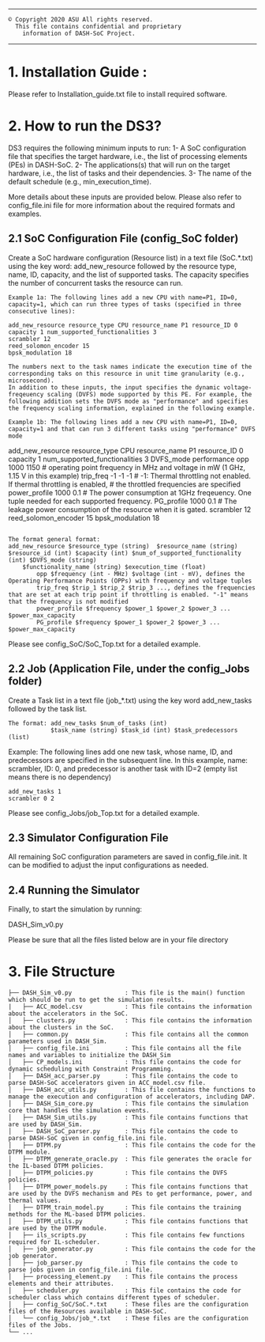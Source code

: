 *************************************************************************
   	© Copyright 2020 ASU All rights reserved.
      This file contains confidential and proprietary
 	    information of DASH-SoC Project.
*************************************************************************
# 1. Installation Guide :

Please refer to Installation_guide.txt file to install required software.

# 2. How to run the DS3?

DS3 requires the following minimum inputs to run:
1- A SoC configuration file that specifies the target hardware, i.e., the list of processing elements (PEs) in DASH-SoC.
2- The applications(s) that will run on the target hardware, i.e., the list of tasks and their dependencies.
3- The name of the default schedule (e.g., min_execution_time). 

More details about these inputs are provided below.
Please also refer to config_file.ini file for more information about the required formats and examples.

## 2.1 SoC Configuration File (config_SoC folder)
Create a SoC hardware configuration (Resource list) in a text file (SoC.*.txt) using the key word: add_new_resource followed by the resource type, name, ID, capacity, and the list of supported tasks. The capacity specifies the number of concurrent tasks the resource can run.
```
Example 1a: The following lines add a new CPU with name=P1, ID=0, capacity=1, which can run three types of tasks (specified in three consecutive lines): 

add_new_resource resource_type CPU resource_name P1 resource_ID 0 capacity 1 num_supported_functionalities 3
scrambler 12
reed_solomon_encoder 15
bpsk_modulation 18

The numbers next to the task names indicate the execution time of the corresponding taks on this resource in unit time granularity (e.g., microsecond). 
In addition to these inputs, the input specifies the dynamic voltage-freqeuency scaling (DVFS) mode supported by this PE. For example, the following addition sets the DVFS mode as "performance" and specifies the frequency scaling information, explained in the following example.

Example 1b: The following lines add a new CPU with name=P1, ID=0, capacity=1 and that can run 3 different tasks using "performance" DVFS mode
```
add_new_resource resource_type CPU resource_name P1 resource_ID 0 capacity 1 num_supported_functionalities 3 DVFS_mode performance
opp 1000 1150               # operating point frequency in MHz and voltage in mW (1 GHz, 1.15 V in this example)
trip_freq -1 -1 -1          # -1: Thermal throttling not enabled. If thermal throttling is enabled, 
                            # the throttled frequencies are specified
power_profile 1000 0.1      # The power consumption at 1GHz freqeuency. One tuple needed for each supported frequency.
PG_profile 1000 0.1         # The leakage power consumption of the resource when it is gated.
scrambler 12
reed_solomon_encoder 15
bpsk_modulation 18
```

The format general format: 
add_new_resource $resource_type (string)  $resource_name (string) $resource_id (int) $capacity (int) $num_of_supported_functionality (int) $DVFS_mode (string)
    $functionality_name (string) $execution_time (float)
        opp $frequency (int - MHz) $voltage (int - mV), defines the Operating Performance Points (OPPs) with frequency and voltage tuples
        trip_freq $trip_1 $trip_2 $trip_3 ..., defines the frequencies that are set at each trip point if throttling is enabled. "-1" means that the frequency is not modified
        power_profile $frequency $power_1 $power_2 $power_3 ... $power_max_capacity
        PG_profile $frequency $power_1 $power_2 $power_3 ... $power_max_capacity
```

Please see config_SoC/SoC_Top.txt for a detailed example.

## 2.2 Job (Application File, under the config_Jobs folder)
Create a Task list in a text file (job_*.txt) using the key word add_new_tasks followed by the task list.
```
The format: add_new_tasks $num_of_tasks (int)
            $task_name (string) $task_id (int) $task_predecessors (list)
```

Example: The following lines add one new task, whose name, ID, and predecessors are specified in the subsequent line. 
In this example, name: scrambler, ID: 0, and predecessor is another task with ID=2
(empty list means there is no dependency) 
```
add_new_tasks 1
scrambler 0 2
```

Please see config_Jobs/job_Top.txt for a detailed example.

## 2.3 Simulator Configuration File
All remaining SoC configuration parameters are saved in config_file.init. 
It can be modified to adjust the input configurations as needed.

## 2.4 Running the Simulator
Finally, to start the simulation by running:

DASH_Sim_v0.py 

Please be sure that all the files listed below are in your file directory

# 3. File Structure
```
├── DASH_Sim_v0.py               : This file is the main() function which should be run to get the simulation results.
|   ├── ACC_model.csv            : This file contains the information about the accelerators in the SoC.
│   ├── clusters.py              : This file contains the information about the clusters in the SoC.
│   ├── common.py                : This file contains all the common parameters used in DASH_Sim.
│   ├── config_file.ini          : This file contains all the file names and variables to initialize the DASH_Sim
│   ├── CP_models.ini            : This file contains the code for dynamic scheduling with Constraint Programming.
│   ├── DASH_acc_parser.py       : This file contains the code to parse DASH-SoC accelerators given in ACC_model.csv file.
│   ├── DASH_acc_utils.py        : This file contains the functions to manage the execution and configuration of accelerators, including DAP.
│   ├── DASH_Sim_core.py         : This file contains the simulation core that handles the simulation events.
│   ├── DASH_Sim_utils.py        : This file contains functions that are used by DASH_Sim.
│   ├── DASH_SoC_parser.py       : This file contains the code to parse DASH-SoC given in config_file.ini file.
│   ├── DTPM.py                  : This file contains the code for the DTPM module.
│   ├── DTPM_generate_oracle.py  : This file generates the oracle for the IL-based DTPM policies.
│   ├── DTPM_policies.py         : This file contains the DVFS policies.
│   ├── DTPM_power_models.py     : This file contains functions that are used by the DVFS mechanism and PEs to get performance, power, and thermal values.
│   ├── DTPM_train_model.py      : This file contains the training methods for the ML-based DTPM policies.
│   ├── DTPM_utils.py            : This file contains functions that are used by the DTPM module.
│   ├── ils_scripts.py           : This file contains few functions required for IL-scheduler.
│   ├── job_generator.py         : This file contains the code for the job generator.
│   ├── job_parser.py            : This file contains the code to parse jobs given in config_file.ini file.
│   ├── processing_element.py    : This file contains the process elements and their attributes.
│   ├── scheduler.py             : This file contains the code for scheduler class which contains different types of scheduler.
│   ├── config_SoC/SoC.*.txt     : These files are the configuration files of the Resources available in DASH-SoC.
│   └── config_Jobs/job_*.txt    : These files are the configuration files of the Jobs.
└── ...
```
